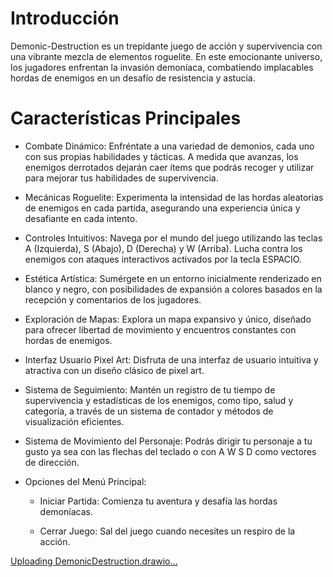 # Introducción

Demonic-Destruction es un trepidante juego de acción y supervivencia con una vibrante mezcla de elementos roguelite. En este emocionante universo, los jugadores enfrentan la invasión demoníaca, combatiendo implacables hordas de enemigos en un desafío de resistencia y astucia.

# Características Principales

- Combate Dinámico: Enfréntate a una variedad de demonios, cada uno con sus propias habilidades y tácticas. A medida que avanzas, los enemigos derrotados dejarán caer ítems que podrás recoger y utilizar para mejorar tus habilidades de supervivencia.
- Mecánicas Roguelite: Experimenta la intensidad de las hordas aleatorias de enemigos en cada partida, asegurando una experiencia única y desafiante en cada intento.
- Controles Intuitivos: Navega por el mundo del juego utilizando las teclas A (Izquierda), S (Abajo), D (Derecha) y W (Arriba). Lucha contra los enemigos con ataques interactivos activados por la tecla ESPACIO.
- Estética Artística: Sumérgete en un entorno inicialmente renderizado en blanco y negro, con posibilidades de expansión a colores basados en la recepción y comentarios de los jugadores.
- Exploración de Mapas: Explora un mapa expansivo y único, diseñado para ofrecer libertad de movimiento y encuentros constantes con hordas de enemigos.
- Interfaz Usuario Pixel Art: Disfruta de una interfaz de usuario intuitiva y atractiva con un diseño clásico de pixel art.
- Sistema de Seguimiento: Mantén un registro de tu tiempo de supervivencia y estadísticas de los enemigos, como tipo, salud y categoría, a través de un sistema de contador y métodos de visualización eficientes.
- Sistema de Movimiento del Personaje: Podrás dirigir tu personaje a tu gusto ya sea con las flechas del teclado o con A W S D como vectores de dirección.

- Opciones del Menú Principal:
  
  - Iniciar Partida: Comienza tu aventura y desafía las hordas demoníacas.

  - Cerrar Juego: Sal del juego cuando necesites un respiro de la acción.




[Uploading DemonicDestruction.drawio…]()<mxfile host="app.diagrams.net" modified="2023-11-20T02:28:50.133Z" agent="Mozilla/5.0 (Windows NT 10.0; Win64; x64) AppleWebKit/537.36 (KHTML, like Gecko) Chrome/116.0.0.0 Safari/537.36 OPR/102.0.0.0" etag="94Tds7FT-PGoAZ1mz22e" version="22.1.3" type="device">
  <diagram name="Página-1" id="QKevh20zijrpoHFjILLP">
    <mxGraphModel dx="3360" dy="1393" grid="1" gridSize="10" guides="1" tooltips="1" connect="1" arrows="1" fold="1" page="1" pageScale="1" pageWidth="827" pageHeight="1169" math="0" shadow="0">
      <root>
        <mxCell id="0" />
        <mxCell id="1" parent="0" />
        <mxCell id="_Bd6D42fP3kql52XD8L3-8" value="Demonic Destruction" style="html=1;whiteSpace=wrap;" vertex="1" parent="1">
          <mxGeometry x="640" y="30" width="110" height="50" as="geometry" />
        </mxCell>
        <mxCell id="_Bd6D42fP3kql52XD8L3-62" style="edgeStyle=orthogonalEdgeStyle;rounded=0;orthogonalLoop=1;jettySize=auto;html=1;entryX=1;entryY=0.25;entryDx=0;entryDy=0;" edge="1" parent="1" source="_Bd6D42fP3kql52XD8L3-10" target="_Bd6D42fP3kql52XD8L3-55">
          <mxGeometry relative="1" as="geometry" />
        </mxCell>
        <mxCell id="_Bd6D42fP3kql52XD8L3-10" value="Texturas" style="html=1;whiteSpace=wrap;" vertex="1" parent="1">
          <mxGeometry x="1220" y="40" width="110" height="50" as="geometry" />
        </mxCell>
        <mxCell id="_Bd6D42fP3kql52XD8L3-87" style="edgeStyle=orthogonalEdgeStyle;rounded=0;orthogonalLoop=1;jettySize=auto;html=1;entryX=0.5;entryY=1;entryDx=0;entryDy=0;" edge="1" parent="1" source="_Bd6D42fP3kql52XD8L3-16" target="_Bd6D42fP3kql52XD8L3-8">
          <mxGeometry relative="1" as="geometry" />
        </mxCell>
        <mxCell id="_Bd6D42fP3kql52XD8L3-16" value="CodigoJuego" style="shape=folder;fontStyle=1;spacingTop=10;tabWidth=40;tabHeight=14;tabPosition=left;html=1;whiteSpace=wrap;" vertex="1" parent="1">
          <mxGeometry x="1510" y="170" width="110" height="80" as="geometry" />
        </mxCell>
        <mxCell id="_Bd6D42fP3kql52XD8L3-86" style="edgeStyle=orthogonalEdgeStyle;rounded=0;orthogonalLoop=1;jettySize=auto;html=1;entryX=0.5;entryY=1;entryDx=0;entryDy=0;" edge="1" parent="1" source="_Bd6D42fP3kql52XD8L3-17" target="_Bd6D42fP3kql52XD8L3-8">
          <mxGeometry relative="1" as="geometry" />
        </mxCell>
        <mxCell id="_Bd6D42fP3kql52XD8L3-17" value="Clases" style="shape=folder;fontStyle=1;spacingTop=10;tabWidth=40;tabHeight=14;tabPosition=left;html=1;whiteSpace=wrap;" vertex="1" parent="1">
          <mxGeometry x="240" y="170" width="110" height="80" as="geometry" />
        </mxCell>
        <mxCell id="_Bd6D42fP3kql52XD8L3-19" value="Funcionesjuego" style="swimlane;fontStyle=1;align=center;verticalAlign=top;childLayout=stackLayout;horizontal=1;startSize=26;horizontalStack=0;resizeParent=1;resizeParentMax=0;resizeLast=0;collapsible=1;marginBottom=0;whiteSpace=wrap;html=1;" vertex="1" parent="1">
          <mxGeometry x="-560" y="360" width="180" height="90" as="geometry" />
        </mxCell>
        <mxCell id="_Bd6D42fP3kql52XD8L3-20" value="- tiempo : int" style="text;strokeColor=none;fillColor=default;align=left;verticalAlign=top;spacingLeft=4;spacingRight=4;overflow=hidden;rotatable=0;points=[[0,0.5],[1,0.5]];portConstraint=eastwest;whiteSpace=wrap;html=1;" vertex="1" parent="_Bd6D42fP3kql52XD8L3-19">
          <mxGeometry y="26" width="180" height="26" as="geometry" />
        </mxCell>
        <mxCell id="_Bd6D42fP3kql52XD8L3-21" value="" style="line;strokeWidth=1;fillColor=default;align=left;verticalAlign=middle;spacingTop=-1;spacingLeft=3;spacingRight=3;rotatable=0;labelPosition=right;points=[];portConstraint=eastwest;strokeColor=inherit;" vertex="1" parent="_Bd6D42fP3kql52XD8L3-19">
          <mxGeometry y="52" width="180" height="8" as="geometry" />
        </mxCell>
        <mxCell id="_Bd6D42fP3kql52XD8L3-22" value="+ contadorDeTiempo : void" style="text;strokeColor=none;fillColor=default;align=left;verticalAlign=top;spacingLeft=4;spacingRight=4;overflow=hidden;rotatable=0;points=[[0,0.5],[1,0.5]];portConstraint=eastwest;whiteSpace=wrap;html=1;gradientColor=none;" vertex="1" parent="_Bd6D42fP3kql52XD8L3-19">
          <mxGeometry y="60" width="180" height="30" as="geometry" />
        </mxCell>
        <mxCell id="_Bd6D42fP3kql52XD8L3-67" style="edgeStyle=none;rounded=0;orthogonalLoop=1;jettySize=auto;html=1;exitX=0.75;exitY=0;exitDx=0;exitDy=0;" edge="1" parent="1" source="_Bd6D42fP3kql52XD8L3-23">
          <mxGeometry relative="1" as="geometry">
            <mxPoint x="-173" y="359.5" as="targetPoint" />
          </mxGeometry>
        </mxCell>
        <mxCell id="_Bd6D42fP3kql52XD8L3-23" value="Jugador" style="swimlane;fontStyle=1;align=center;verticalAlign=top;childLayout=stackLayout;horizontal=1;startSize=26;horizontalStack=0;resizeParent=1;resizeParentMax=0;resizeLast=0;collapsible=1;marginBottom=0;whiteSpace=wrap;html=1;" vertex="1" parent="1">
          <mxGeometry x="-330" y="360" width="210" height="300" as="geometry" />
        </mxCell>
        <mxCell id="_Bd6D42fP3kql52XD8L3-24" value="- nombre : String&lt;br&gt;- jugadorVivo : boolean&lt;br&gt;- health : int&lt;br&gt;- damage : int&lt;br&gt;- x : int&lt;br&gt;- y : int" style="text;strokeColor=none;fillColor=default;align=left;verticalAlign=top;spacingLeft=4;spacingRight=4;overflow=hidden;rotatable=0;points=[[0,0.5],[1,0.5]];portConstraint=eastwest;whiteSpace=wrap;html=1;" vertex="1" parent="_Bd6D42fP3kql52XD8L3-23">
          <mxGeometry y="26" width="210" height="94" as="geometry" />
        </mxCell>
        <mxCell id="_Bd6D42fP3kql52XD8L3-25" value="" style="line;strokeWidth=1;fillColor=default;align=left;verticalAlign=middle;spacingTop=-1;spacingLeft=3;spacingRight=3;rotatable=0;labelPosition=right;points=[];portConstraint=eastwest;strokeColor=inherit;" vertex="1" parent="_Bd6D42fP3kql52XD8L3-23">
          <mxGeometry y="120" width="210" height="8" as="geometry" />
        </mxCell>
        <mxCell id="_Bd6D42fP3kql52XD8L3-26" value="+ Jugador()&amp;nbsp;&lt;br&gt;+ isJugadorVivo() : boolean&lt;br&gt;+ setNombre(String) : void&lt;br&gt;+ getNombre() : String&lt;br&gt;+ isJugadorVivo(Jugador) : boolean&lt;br&gt;+ setJugadorMuerto() : void&lt;br&gt;+ gethealth() : int&lt;br&gt;+ sethealth(int) : void&lt;br&gt;+ getDamage() : int&lt;br&gt;+ setDamage(int) : void&lt;br&gt;+ atacar(ArrayList&amp;lt;Monstruo&amp;gt;) : void" style="text;strokeColor=none;fillColor=default;align=left;verticalAlign=top;spacingLeft=4;spacingRight=4;overflow=hidden;rotatable=0;points=[[0,0.5],[1,0.5]];portConstraint=eastwest;whiteSpace=wrap;html=1;gradientColor=none;" vertex="1" parent="_Bd6D42fP3kql52XD8L3-23">
          <mxGeometry y="128" width="210" height="172" as="geometry" />
        </mxCell>
        <mxCell id="_Bd6D42fP3kql52XD8L3-61" style="edgeStyle=orthogonalEdgeStyle;rounded=0;orthogonalLoop=1;jettySize=auto;html=1;entryX=0.5;entryY=1;entryDx=0;entryDy=0;" edge="1" parent="1" source="_Bd6D42fP3kql52XD8L3-31" target="_Bd6D42fP3kql52XD8L3-39">
          <mxGeometry relative="1" as="geometry" />
        </mxCell>
        <mxCell id="_Bd6D42fP3kql52XD8L3-31" value="Monstruo" style="swimlane;fontStyle=1;align=center;verticalAlign=top;childLayout=stackLayout;horizontal=1;startSize=26;horizontalStack=0;resizeParent=1;resizeParentMax=0;resizeLast=0;collapsible=1;marginBottom=0;whiteSpace=wrap;html=1;" vertex="1" parent="1">
          <mxGeometry x="200" y="620" width="210" height="380" as="geometry">
            <mxRectangle x="190" y="320" width="100" height="30" as="alternateBounds" />
          </mxGeometry>
        </mxCell>
        <mxCell id="_Bd6D42fP3kql52XD8L3-32" value="- health : int&lt;br&gt;- damage : int&lt;br&gt;- level : int&lt;br&gt;- monstruoVivo : boolean&lt;br&gt;- tipo : TipoMonstruos&lt;br&gt;- x : int&lt;br&gt;- y : int&lt;br&gt;- ancho : int&lt;br&gt;- alto : int" style="text;strokeColor=none;fillColor=default;align=left;verticalAlign=top;spacingLeft=4;spacingRight=4;overflow=hidden;rotatable=0;points=[[0,0.5],[1,0.5]];portConstraint=eastwest;whiteSpace=wrap;html=1;" vertex="1" parent="_Bd6D42fP3kql52XD8L3-31">
          <mxGeometry y="26" width="210" height="144" as="geometry" />
        </mxCell>
        <mxCell id="_Bd6D42fP3kql52XD8L3-33" value="" style="line;strokeWidth=1;fillColor=default;align=left;verticalAlign=middle;spacingTop=-1;spacingLeft=3;spacingRight=3;rotatable=0;labelPosition=right;points=[];portConstraint=eastwest;strokeColor=inherit;" vertex="1" parent="_Bd6D42fP3kql52XD8L3-31">
          <mxGeometry y="170" width="210" height="8" as="geometry" />
        </mxCell>
        <mxCell id="_Bd6D42fP3kql52XD8L3-34" value="+ Monstruo(TipoMonstruos)&amp;nbsp;&lt;br&gt;+ getX() : int&lt;br&gt;+ getY() : int&lt;br&gt;+ setPosicion(int, int) : void&lt;br&gt;+ setTamaño(int, int) : void&lt;br&gt;+ multiplier(int) : void&lt;br&gt;+ gethealth() : int&lt;br&gt;+ getDamage() : int&lt;br&gt;+ getTipo() : TipoMonstruos&lt;br&gt;+ mostrarInformacion() : void&lt;br&gt;+ estaVivo() : boolean&lt;br&gt;+ recibirDanio(int) : void&lt;br&gt;+ getRectangulo() : Rectangle" style="text;strokeColor=none;fillColor=default;align=left;verticalAlign=top;spacingLeft=4;spacingRight=4;overflow=hidden;rotatable=0;points=[[0,0.5],[1,0.5]];portConstraint=eastwest;whiteSpace=wrap;html=1;gradientColor=none;" vertex="1" parent="_Bd6D42fP3kql52XD8L3-31">
          <mxGeometry y="178" width="210" height="202" as="geometry" />
        </mxCell>
        <mxCell id="_Bd6D42fP3kql52XD8L3-35" value="Movimientopj" style="swimlane;fontStyle=1;align=center;verticalAlign=top;childLayout=stackLayout;horizontal=1;startSize=26;horizontalStack=0;resizeParent=1;resizeParentMax=0;resizeLast=0;collapsible=1;marginBottom=0;whiteSpace=wrap;html=1;" vertex="1" parent="1">
          <mxGeometry x="-70" y="360" width="210" height="220" as="geometry" />
        </mxCell>
        <mxCell id="_Bd6D42fP3kql52XD8L3-36" value="- p : ImageIcon&lt;br&gt;- pj : JLabel&lt;br&gt;- MOVIMIENTO_PASO : int&lt;br&gt;- LIMITE_SUPERIOR : int&lt;br&gt;- LIMITE_INFERIOR : int&lt;br&gt;- LIMITE_IZQUIERDO : int&lt;br&gt;- LIMITE_DERECHO : int" style="text;strokeColor=none;fillColor=default;align=left;verticalAlign=top;spacingLeft=4;spacingRight=4;overflow=hidden;rotatable=0;points=[[0,0.5],[1,0.5]];portConstraint=eastwest;whiteSpace=wrap;html=1;" vertex="1" parent="_Bd6D42fP3kql52XD8L3-35">
          <mxGeometry y="26" width="210" height="114" as="geometry" />
        </mxCell>
        <mxCell id="_Bd6D42fP3kql52XD8L3-37" value="" style="line;strokeWidth=1;fillColor=default;align=left;verticalAlign=middle;spacingTop=-1;spacingLeft=3;spacingRight=3;rotatable=0;labelPosition=right;points=[];portConstraint=eastwest;strokeColor=inherit;" vertex="1" parent="_Bd6D42fP3kql52XD8L3-35">
          <mxGeometry y="140" width="210" height="8" as="geometry" />
        </mxCell>
        <mxCell id="_Bd6D42fP3kql52XD8L3-38" value="+ Movimientopj()&amp;nbsp;&lt;br&gt;+ keyPressed(KeyEvent) : void&lt;br&gt;+ keyTyped(KeyEvent) : void&lt;br&gt;+ keyReleased(KeyEvent) : void&lt;br&gt;" style="text;strokeColor=none;fillColor=default;align=left;verticalAlign=top;spacingLeft=4;spacingRight=4;overflow=hidden;rotatable=0;points=[[0,0.5],[1,0.5]];portConstraint=eastwest;whiteSpace=wrap;html=1;gradientColor=none;" vertex="1" parent="_Bd6D42fP3kql52XD8L3-35">
          <mxGeometry y="148" width="210" height="72" as="geometry" />
        </mxCell>
        <mxCell id="_Bd6D42fP3kql52XD8L3-39" value="Oleadas" style="swimlane;fontStyle=1;align=center;verticalAlign=top;childLayout=stackLayout;horizontal=1;startSize=26;horizontalStack=0;resizeParent=1;resizeParentMax=0;resizeLast=0;collapsible=1;marginBottom=0;whiteSpace=wrap;html=1;" vertex="1" parent="1">
          <mxGeometry x="190" y="360" width="230" height="210" as="geometry" />
        </mxCell>
        <mxCell id="_Bd6D42fP3kql52XD8L3-40" value="- enemigos : ArrayList&amp;lt;Monstruo&amp;gt;&lt;br&gt;- random : Random&lt;br&gt;- MAX_ENEMIGOS : int&lt;br&gt;- DISTANCIA_GENERACION : int" style="text;strokeColor=none;fillColor=default;align=left;verticalAlign=top;spacingLeft=4;spacingRight=4;overflow=hidden;rotatable=0;points=[[0,0.5],[1,0.5]];portConstraint=eastwest;whiteSpace=wrap;html=1;" vertex="1" parent="_Bd6D42fP3kql52XD8L3-39">
          <mxGeometry y="26" width="230" height="74" as="geometry" />
        </mxCell>
        <mxCell id="_Bd6D42fP3kql52XD8L3-41" value="" style="line;strokeWidth=1;fillColor=default;align=left;verticalAlign=middle;spacingTop=-1;spacingLeft=3;spacingRight=3;rotatable=0;labelPosition=right;points=[];portConstraint=eastwest;strokeColor=inherit;" vertex="1" parent="_Bd6D42fP3kql52XD8L3-39">
          <mxGeometry y="100" width="230" height="8" as="geometry" />
        </mxCell>
        <mxCell id="_Bd6D42fP3kql52XD8L3-42" value="+ Oleadas()&amp;nbsp;&lt;br&gt;+ generarEnemigos(int, int) : void&lt;br&gt;+ actualizarEstado(Jugador) : void&lt;br&gt;+ eliminarEnemigosMuertos() : void&lt;br&gt;+ getEnemigos() : ArrayList&amp;lt;Monstruo&amp;gt;&lt;br&gt;+ getMAX_ENEMIGOS() : int" style="text;strokeColor=none;fillColor=default;align=left;verticalAlign=top;spacingLeft=4;spacingRight=4;overflow=hidden;rotatable=0;points=[[0,0.5],[1,0.5]];portConstraint=eastwest;whiteSpace=wrap;html=1;gradientColor=none;" vertex="1" parent="_Bd6D42fP3kql52XD8L3-39">
          <mxGeometry y="108" width="230" height="102" as="geometry" />
        </mxCell>
        <mxCell id="_Bd6D42fP3kql52XD8L3-60" style="edgeStyle=orthogonalEdgeStyle;rounded=0;orthogonalLoop=1;jettySize=auto;html=1;entryX=0.5;entryY=1;entryDx=0;entryDy=0;" edge="1" parent="1" source="_Bd6D42fP3kql52XD8L3-43" target="_Bd6D42fP3kql52XD8L3-31">
          <mxGeometry relative="1" as="geometry" />
        </mxCell>
        <mxCell id="_Bd6D42fP3kql52XD8L3-43" value="TipoMonstruos" style="swimlane;fontStyle=1;align=center;verticalAlign=top;childLayout=stackLayout;horizontal=1;startSize=26;horizontalStack=0;resizeParent=1;resizeParentMax=0;resizeLast=0;collapsible=1;marginBottom=0;whiteSpace=wrap;html=1;" vertex="1" parent="1">
          <mxGeometry x="200" y="1050" width="210" height="90" as="geometry" />
        </mxCell>
        <mxCell id="_Bd6D42fP3kql52XD8L3-44" value="" style="text;strokeColor=none;fillColor=default;align=left;verticalAlign=top;spacingLeft=4;spacingRight=4;overflow=hidden;rotatable=0;points=[[0,0.5],[1,0.5]];portConstraint=eastwest;whiteSpace=wrap;html=1;" vertex="1" parent="_Bd6D42fP3kql52XD8L3-43">
          <mxGeometry y="26" width="210" height="24" as="geometry" />
        </mxCell>
        <mxCell id="_Bd6D42fP3kql52XD8L3-45" value="" style="line;strokeWidth=1;fillColor=default;align=left;verticalAlign=middle;spacingTop=-1;spacingLeft=3;spacingRight=3;rotatable=0;labelPosition=right;points=[];portConstraint=eastwest;strokeColor=inherit;" vertex="1" parent="_Bd6D42fP3kql52XD8L3-43">
          <mxGeometry y="50" width="210" height="8" as="geometry" />
        </mxCell>
        <mxCell id="_Bd6D42fP3kql52XD8L3-46" value="+ TipoMonstruos : enum" style="text;strokeColor=none;fillColor=default;align=left;verticalAlign=top;spacingLeft=4;spacingRight=4;overflow=hidden;rotatable=0;points=[[0,0.5],[1,0.5]];portConstraint=eastwest;whiteSpace=wrap;html=1;gradientColor=none;" vertex="1" parent="_Bd6D42fP3kql52XD8L3-43">
          <mxGeometry y="58" width="210" height="32" as="geometry" />
        </mxCell>
        <mxCell id="_Bd6D42fP3kql52XD8L3-47" value="Partida" style="swimlane;fontStyle=1;align=center;verticalAlign=top;childLayout=stackLayout;horizontal=1;startSize=26;horizontalStack=0;resizeParent=1;resizeParentMax=0;resizeLast=0;collapsible=1;marginBottom=0;whiteSpace=wrap;html=1;" vertex="1" parent="1">
          <mxGeometry x="470" y="360" width="210" height="90" as="geometry" />
        </mxCell>
        <mxCell id="_Bd6D42fP3kql52XD8L3-48" value="" style="text;strokeColor=none;fillColor=default;align=left;verticalAlign=top;spacingLeft=4;spacingRight=4;overflow=hidden;rotatable=0;points=[[0,0.5],[1,0.5]];portConstraint=eastwest;whiteSpace=wrap;html=1;" vertex="1" parent="_Bd6D42fP3kql52XD8L3-47">
          <mxGeometry y="26" width="210" height="24" as="geometry" />
        </mxCell>
        <mxCell id="_Bd6D42fP3kql52XD8L3-49" value="" style="line;strokeWidth=1;fillColor=default;align=left;verticalAlign=middle;spacingTop=-1;spacingLeft=3;spacingRight=3;rotatable=0;labelPosition=right;points=[];portConstraint=eastwest;strokeColor=inherit;" vertex="1" parent="_Bd6D42fP3kql52XD8L3-47">
          <mxGeometry y="50" width="210" height="8" as="geometry" />
        </mxCell>
        <mxCell id="_Bd6D42fP3kql52XD8L3-50" value="+ main (String[] args) : void" style="text;strokeColor=none;fillColor=default;align=left;verticalAlign=top;spacingLeft=4;spacingRight=4;overflow=hidden;rotatable=0;points=[[0,0.5],[1,0.5]];portConstraint=eastwest;whiteSpace=wrap;html=1;gradientColor=none;" vertex="1" parent="_Bd6D42fP3kql52XD8L3-47">
          <mxGeometry y="58" width="210" height="32" as="geometry" />
        </mxCell>
        <mxCell id="_Bd6D42fP3kql52XD8L3-51" value="Ventanagrafica" style="swimlane;fontStyle=1;align=center;verticalAlign=top;childLayout=stackLayout;horizontal=1;startSize=26;horizontalStack=0;resizeParent=1;resizeParentMax=0;resizeLast=0;collapsible=1;marginBottom=0;whiteSpace=wrap;html=1;" vertex="1" parent="1">
          <mxGeometry x="730" y="360" width="210" height="120" as="geometry" />
        </mxCell>
        <mxCell id="_Bd6D42fP3kql52XD8L3-52" value="" style="text;strokeColor=none;fillColor=default;align=left;verticalAlign=top;spacingLeft=4;spacingRight=4;overflow=hidden;rotatable=0;points=[[0,0.5],[1,0.5]];portConstraint=eastwest;whiteSpace=wrap;html=1;" vertex="1" parent="_Bd6D42fP3kql52XD8L3-51">
          <mxGeometry y="26" width="210" height="24" as="geometry" />
        </mxCell>
        <mxCell id="_Bd6D42fP3kql52XD8L3-53" value="" style="line;strokeWidth=1;fillColor=default;align=left;verticalAlign=middle;spacingTop=-1;spacingLeft=3;spacingRight=3;rotatable=0;labelPosition=right;points=[];portConstraint=eastwest;strokeColor=inherit;" vertex="1" parent="_Bd6D42fP3kql52XD8L3-51">
          <mxGeometry y="50" width="210" height="8" as="geometry" />
        </mxCell>
        <mxCell id="_Bd6D42fP3kql52XD8L3-54" value="+ Ventanagrafica()&amp;nbsp;&lt;br&gt;+ iniciarJuego() : void&lt;br&gt;+ main (String[] args) : void" style="text;strokeColor=none;fillColor=default;align=left;verticalAlign=top;spacingLeft=4;spacingRight=4;overflow=hidden;rotatable=0;points=[[0,0.5],[1,0.5]];portConstraint=eastwest;whiteSpace=wrap;html=1;gradientColor=none;" vertex="1" parent="_Bd6D42fP3kql52XD8L3-51">
          <mxGeometry y="58" width="210" height="62" as="geometry" />
        </mxCell>
        <mxCell id="_Bd6D42fP3kql52XD8L3-55" value="Ventanajuego" style="swimlane;fontStyle=1;align=center;verticalAlign=top;childLayout=stackLayout;horizontal=1;startSize=26;horizontalStack=0;resizeParent=1;resizeParentMax=0;resizeLast=0;collapsible=1;marginBottom=0;whiteSpace=wrap;html=1;" vertex="1" parent="1">
          <mxGeometry x="990" y="360" width="340" height="420" as="geometry" />
        </mxCell>
        <mxCell id="_Bd6D42fP3kql52XD8L3-56" value="- ultimaPosicionPersonaje : Point&lt;br&gt;- iconoFondo : ImageIcon&lt;br&gt;- etiquetaFondo : JLabel&lt;br&gt;- xFondo : int&lt;br&gt;- yFondo : int&lt;br&gt;- MOVIMIENTO_PASO : int&lt;br&gt;- iconoPersonaje : ImageIcon&lt;br&gt;- etiquetaPersonaje : JLabel&lt;br&gt;- etiquetasEnemigos : ArrayList&amp;lt;JLabel&amp;gt;&lt;br&gt;- random : Random&lt;br&gt;- etiquetaTiempo : JLabel&lt;br&gt;- etiquetaVida : JLabel&lt;br&gt;- timer : Timer&lt;br&gt;- tiempo : int&lt;br&gt;- vida : int" style="text;strokeColor=none;fillColor=default;align=left;verticalAlign=top;spacingLeft=4;spacingRight=4;overflow=hidden;rotatable=0;points=[[0,0.5],[1,0.5]];portConstraint=eastwest;whiteSpace=wrap;html=1;" vertex="1" parent="_Bd6D42fP3kql52XD8L3-55">
          <mxGeometry y="26" width="340" height="224" as="geometry" />
        </mxCell>
        <mxCell id="_Bd6D42fP3kql52XD8L3-57" value="" style="line;strokeWidth=1;fillColor=default;align=left;verticalAlign=middle;spacingTop=-1;spacingLeft=3;spacingRight=3;rotatable=0;labelPosition=right;points=[];portConstraint=eastwest;strokeColor=inherit;" vertex="1" parent="_Bd6D42fP3kql52XD8L3-55">
          <mxGeometry y="250" width="340" height="8" as="geometry" />
        </mxCell>
        <mxCell id="_Bd6D42fP3kql52XD8L3-58" value="+ Ventanajuego()&lt;br&gt;+ generarEnemigos() : void&lt;br&gt;+ moverEnemigos() : void&lt;br&gt;+ actualizarEtiquetas() : void&lt;br&gt;+ keyPressed(KeyEvent) : void&lt;br&gt;+ actualizarPosicionPersonajeYFondo(int, int) : void&lt;br&gt;+ moverEnemigosHaciaUltimaPosicion() : void&lt;br style=&quot;border-color: var(--border-color);&quot;&gt;+ keyTyped(KeyEvent) : void&lt;br style=&quot;border-color: var(--border-color);&quot;&gt;+ keyReleased(KeyEvent) : void&lt;br&gt;+ main (String[] args) : void" style="text;strokeColor=none;fillColor=default;align=left;verticalAlign=top;spacingLeft=4;spacingRight=4;overflow=hidden;rotatable=0;points=[[0,0.5],[1,0.5]];portConstraint=eastwest;whiteSpace=wrap;html=1;gradientColor=none;" vertex="1" parent="_Bd6D42fP3kql52XD8L3-55">
          <mxGeometry y="258" width="340" height="162" as="geometry" />
        </mxCell>
        <mxCell id="_Bd6D42fP3kql52XD8L3-68" style="edgeStyle=orthogonalEdgeStyle;rounded=0;orthogonalLoop=1;jettySize=auto;html=1;exitX=0.5;exitY=0;exitDx=0;exitDy=0;entryX=0.5;entryY=1;entryDx=0;entryDy=0;entryPerimeter=0;" edge="1" parent="1" source="_Bd6D42fP3kql52XD8L3-23" target="_Bd6D42fP3kql52XD8L3-17">
          <mxGeometry relative="1" as="geometry" />
        </mxCell>
        <mxCell id="_Bd6D42fP3kql52XD8L3-69" style="edgeStyle=orthogonalEdgeStyle;rounded=0;orthogonalLoop=1;jettySize=auto;html=1;exitX=0.5;exitY=0;exitDx=0;exitDy=0;entryX=0.5;entryY=1;entryDx=0;entryDy=0;entryPerimeter=0;" edge="1" parent="1" source="_Bd6D42fP3kql52XD8L3-35" target="_Bd6D42fP3kql52XD8L3-17">
          <mxGeometry relative="1" as="geometry" />
        </mxCell>
        <mxCell id="_Bd6D42fP3kql52XD8L3-70" style="edgeStyle=orthogonalEdgeStyle;rounded=0;orthogonalLoop=1;jettySize=auto;html=1;exitX=0.5;exitY=0;exitDx=0;exitDy=0;entryX=0.5;entryY=1;entryDx=0;entryDy=0;entryPerimeter=0;" edge="1" parent="1" source="_Bd6D42fP3kql52XD8L3-39" target="_Bd6D42fP3kql52XD8L3-17">
          <mxGeometry relative="1" as="geometry" />
        </mxCell>
        <mxCell id="_Bd6D42fP3kql52XD8L3-71" style="edgeStyle=orthogonalEdgeStyle;rounded=0;orthogonalLoop=1;jettySize=auto;html=1;entryX=0.5;entryY=1;entryDx=0;entryDy=0;entryPerimeter=0;" edge="1" parent="1" source="_Bd6D42fP3kql52XD8L3-47" target="_Bd6D42fP3kql52XD8L3-17">
          <mxGeometry relative="1" as="geometry">
            <Array as="points">
              <mxPoint x="575" y="310" />
              <mxPoint x="295" y="310" />
            </Array>
          </mxGeometry>
        </mxCell>
        <mxCell id="_Bd6D42fP3kql52XD8L3-73" style="edgeStyle=orthogonalEdgeStyle;rounded=0;orthogonalLoop=1;jettySize=auto;html=1;exitX=0.5;exitY=0;exitDx=0;exitDy=0;entryX=0.5;entryY=1;entryDx=0;entryDy=0;entryPerimeter=0;" edge="1" parent="1" source="_Bd6D42fP3kql52XD8L3-51" target="_Bd6D42fP3kql52XD8L3-17">
          <mxGeometry relative="1" as="geometry" />
        </mxCell>
        <mxCell id="_Bd6D42fP3kql52XD8L3-74" style="edgeStyle=none;rounded=0;orthogonalLoop=1;jettySize=auto;html=1;entryX=0.471;entryY=-0.007;entryDx=0;entryDy=0;entryPerimeter=0;" edge="1" parent="1" source="_Bd6D42fP3kql52XD8L3-55" target="_Bd6D42fP3kql52XD8L3-55">
          <mxGeometry relative="1" as="geometry" />
        </mxCell>
        <mxCell id="_Bd6D42fP3kql52XD8L3-75" style="edgeStyle=orthogonalEdgeStyle;rounded=0;orthogonalLoop=1;jettySize=auto;html=1;exitX=0.5;exitY=0;exitDx=0;exitDy=0;entryX=0.5;entryY=1;entryDx=0;entryDy=0;entryPerimeter=0;" edge="1" parent="1" source="_Bd6D42fP3kql52XD8L3-55" target="_Bd6D42fP3kql52XD8L3-17">
          <mxGeometry relative="1" as="geometry" />
        </mxCell>
        <mxCell id="_Bd6D42fP3kql52XD8L3-77" value="main" style="swimlane;fontStyle=1;align=center;verticalAlign=top;childLayout=stackLayout;horizontal=1;startSize=26;horizontalStack=0;resizeParent=1;resizeParentMax=0;resizeLast=0;collapsible=1;marginBottom=0;whiteSpace=wrap;html=1;" vertex="1" parent="1">
          <mxGeometry x="1460" y="360" width="210" height="90" as="geometry" />
        </mxCell>
        <mxCell id="_Bd6D42fP3kql52XD8L3-78" value="" style="text;strokeColor=none;fillColor=default;align=left;verticalAlign=top;spacingLeft=4;spacingRight=4;overflow=hidden;rotatable=0;points=[[0,0.5],[1,0.5]];portConstraint=eastwest;whiteSpace=wrap;html=1;" vertex="1" parent="_Bd6D42fP3kql52XD8L3-77">
          <mxGeometry y="26" width="210" height="24" as="geometry" />
        </mxCell>
        <mxCell id="_Bd6D42fP3kql52XD8L3-79" value="" style="line;strokeWidth=1;fillColor=default;align=left;verticalAlign=middle;spacingTop=-1;spacingLeft=3;spacingRight=3;rotatable=0;labelPosition=right;points=[];portConstraint=eastwest;strokeColor=inherit;" vertex="1" parent="_Bd6D42fP3kql52XD8L3-77">
          <mxGeometry y="50" width="210" height="8" as="geometry" />
        </mxCell>
        <mxCell id="_Bd6D42fP3kql52XD8L3-80" value="+ main (String[] args) : void" style="text;strokeColor=none;fillColor=default;align=left;verticalAlign=top;spacingLeft=4;spacingRight=4;overflow=hidden;rotatable=0;points=[[0,0.5],[1,0.5]];portConstraint=eastwest;whiteSpace=wrap;html=1;gradientColor=none;" vertex="1" parent="_Bd6D42fP3kql52XD8L3-77">
          <mxGeometry y="58" width="210" height="32" as="geometry" />
        </mxCell>
        <mxCell id="_Bd6D42fP3kql52XD8L3-85" style="edgeStyle=none;rounded=0;orthogonalLoop=1;jettySize=auto;html=1;entryX=0.5;entryY=1;entryDx=0;entryDy=0;entryPerimeter=0;" edge="1" parent="1" source="_Bd6D42fP3kql52XD8L3-77" target="_Bd6D42fP3kql52XD8L3-16">
          <mxGeometry relative="1" as="geometry" />
        </mxCell>
        <mxCell id="_Bd6D42fP3kql52XD8L3-88" style="edgeStyle=orthogonalEdgeStyle;rounded=0;orthogonalLoop=1;jettySize=auto;html=1;entryX=0.5;entryY=1;entryDx=0;entryDy=0;entryPerimeter=0;" edge="1" parent="1" source="_Bd6D42fP3kql52XD8L3-19" target="_Bd6D42fP3kql52XD8L3-17">
          <mxGeometry relative="1" as="geometry">
            <Array as="points">
              <mxPoint x="-470" y="300" />
              <mxPoint x="295" y="300" />
            </Array>
          </mxGeometry>
        </mxCell>
      </root>
    </mxGraphModel>
  </diagram>
</mxfile>

